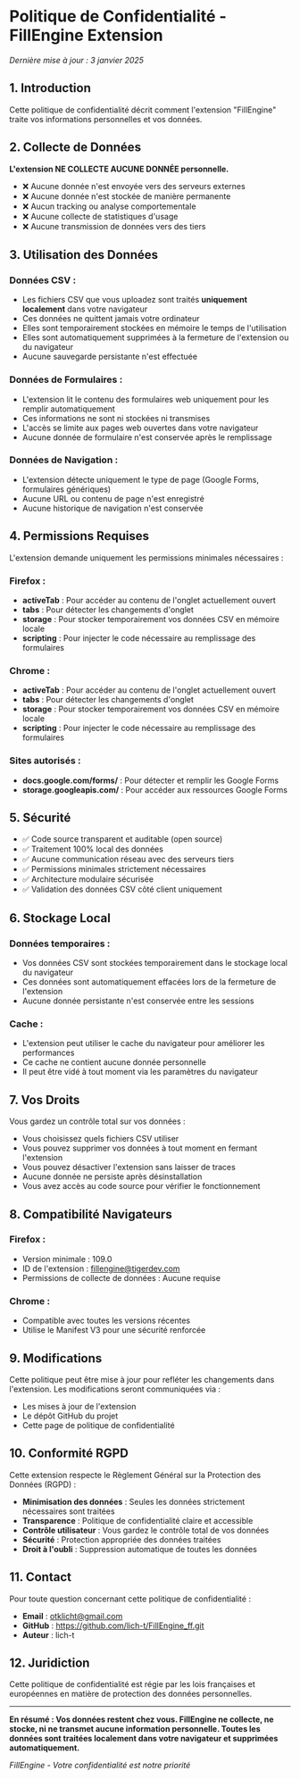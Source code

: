 # Politique de Confidentialité - FillEngine Extension

_Dernière mise à jour : 3 janvier 2025_

## 1. Introduction

Cette politique de confidentialité décrit comment l'extension "FillEngine" traite vos informations personnelles et vos données.

## 2. Collecte de Données

**L'extension NE COLLECTE AUCUNE DONNÉE personnelle.**

- ❌ Aucune donnée n'est envoyée vers des serveurs externes
- ❌ Aucune donnée n'est stockée de manière permanente
- ❌ Aucun tracking ou analyse comportementale
- ❌ Aucune collecte de statistiques d'usage
- ❌ Aucune transmission de données vers des tiers

## 3. Utilisation des Données

### Données CSV :

- Les fichiers CSV que vous uploadez sont traités **uniquement localement** dans votre navigateur
- Ces données ne quittent jamais votre ordinateur
- Elles sont temporairement stockées en mémoire le temps de l'utilisation
- Elles sont automatiquement supprimées à la fermeture de l'extension ou du navigateur
- Aucune sauvegarde persistante n'est effectuée

### Données de Formulaires :

- L'extension lit le contenu des formulaires web uniquement pour les remplir automatiquement
- Ces informations ne sont ni stockées ni transmises
- L'accès se limite aux pages web ouvertes dans votre navigateur
- Aucune donnée de formulaire n'est conservée après le remplissage

### Données de Navigation :

- L'extension détecte uniquement le type de page (Google Forms, formulaires génériques)
- Aucune URL ou contenu de page n'est enregistré
- Aucune historique de navigation n'est conservée

## 4. Permissions Requises

L'extension demande uniquement les permissions minimales nécessaires :

### Firefox :
- **activeTab** : Pour accéder au contenu de l'onglet actuellement ouvert
- **tabs** : Pour détecter les changements d'onglet
- **storage** : Pour stocker temporairement vos données CSV en mémoire locale
- **scripting** : Pour injecter le code nécessaire au remplissage des formulaires

### Chrome :
- **activeTab** : Pour accéder au contenu de l'onglet actuellement ouvert
- **tabs** : Pour détecter les changements d'onglet
- **storage** : Pour stocker temporairement vos données CSV en mémoire locale
- **scripting** : Pour injecter le code nécessaire au remplissage des formulaires

### Sites autorisés :
- **docs.google.com/forms/** : Pour détecter et remplir les Google Forms
- **storage.googleapis.com/** : Pour accéder aux ressources Google Forms

## 5. Sécurité

- ✅ Code source transparent et auditable (open source)
- ✅ Traitement 100% local des données
- ✅ Aucune communication réseau avec des serveurs tiers
- ✅ Permissions minimales strictement nécessaires
- ✅ Architecture modulaire sécurisée
- ✅ Validation des données CSV côté client uniquement

## 6. Stockage Local

### Données temporaires :
- Vos données CSV sont stockées temporairement dans le stockage local du navigateur
- Ces données sont automatiquement effacées lors de la fermeture de l'extension
- Aucune donnée persistante n'est conservée entre les sessions

### Cache :
- L'extension peut utiliser le cache du navigateur pour améliorer les performances
- Ce cache ne contient aucune donnée personnelle
- Il peut être vidé à tout moment via les paramètres du navigateur

## 7. Vos Droits

Vous gardez un contrôle total sur vos données :

- Vous choisissez quels fichiers CSV utiliser
- Vous pouvez supprimer vos données à tout moment en fermant l'extension
- Vous pouvez désactiver l'extension sans laisser de traces
- Aucune donnée ne persiste après désinstallation
- Vous avez accès au code source pour vérifier le fonctionnement

## 8. Compatibilité Navigateurs

### Firefox :
- Version minimale : 109.0
- ID de l'extension : fillengine@tigerdev.com
- Permissions de collecte de données : Aucune requise

### Chrome :
- Compatible avec toutes les versions récentes
- Utilise le Manifest V3 pour une sécurité renforcée

## 9. Modifications

Cette politique peut être mise à jour pour refléter les changements dans l'extension. Les modifications seront communiquées via :

- Les mises à jour de l'extension
- Le dépôt GitHub du projet
- Cette page de politique de confidentialité

## 10. Conformité RGPD

Cette extension respecte le Règlement Général sur la Protection des Données (RGPD) :

- **Minimisation des données** : Seules les données strictement nécessaires sont traitées
- **Transparence** : Politique de confidentialité claire et accessible
- **Contrôle utilisateur** : Vous gardez le contrôle total de vos données
- **Sécurité** : Protection appropriée des données traitées
- **Droit à l'oubli** : Suppression automatique de toutes les données

## 11. Contact

Pour toute question concernant cette politique de confidentialité :

- **Email** : otklicht@gmail.com
- **GitHub** : https://github.com/lich-t/FillEngine_ff.git
- **Auteur** : lich-t

## 12. Juridiction

Cette politique de confidentialité est régie par les lois françaises et européennes en matière de protection des données personnelles.

---

**En résumé : Vos données restent chez vous. FillEngine ne collecte, ne stocke, ni ne transmet aucune information personnelle. Toutes les données sont traitées localement dans votre navigateur et supprimées automatiquement.**

*FillEngine - Votre confidentialité est notre priorité*